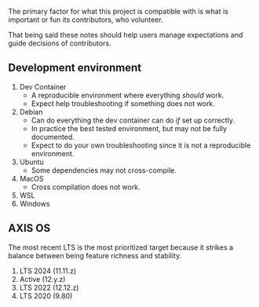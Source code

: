 The primary factor for what this project is compatible with is what is important or fun its contributors, who volunteer.

That being said these notes should help users manage expectations and guide decisions of contributors.

## Development environment

1. Dev Container
   - A reproducible environment where everything _should_ work.
   - Expect help troubleshooting if something does not work.
2. Debian
   - Can do everything the dev container can do _if_ set up correctly.
   - In practice the best tested environment, but may not be fully documented.
   - Expect to do your own troubleshooting since it is not a reproducible environment.
3. Ubuntu
   - Some dependencies may not cross-compile.
4. MacOS
   - Cross compilation does not work.
5. WSL
6. Windows

## AXIS OS

The most recent LTS is the most prioritized target because it strikes a balance between being feature richness and stability.

1. LTS 2024 (11.11.z)
2. Active (12.y.z)
3. LTS 2022 (12.12.z)
4. LTS 2020 (9.80)
